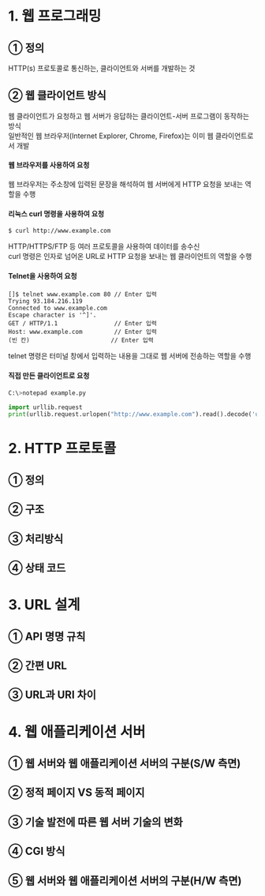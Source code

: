 # 1. 웹 프로그래밍
## ① 정의
HTTP(s) 프로토콜로 통신하는, 클라이언트와 서버를 개발하는 것  
## ② 웹 클라이언트 방식
웹 클라이언트가 요청하고 웹 서버가 응답하는 클라이언트-서버 프로그램이 동작하는 방식  
일반적인 웹 브라우저(Internet Explorer, Chrome, Firefox)는 이미 웹 클라이언트로서 개발
#### 웹 브라우저를 사용하여 요청
웹 브라우저는 주소창에 입력된 문장을 해석하여 웹 서버에게 HTTP 요청을 보내는 역할을 수행
#### 리눅스 curl 명령을 사용하여 요청
~~~
$ curl http://www.example.com
~~~  
HTTP/HTTPS/FTP 등 여러 프로토콜을 사용하여 데이터를 송수신  
curl 명령은 인자로 넘어온 URL로 HTTP 요청을 보내는 웹 클라이언트의 역할을 수행  
#### Telnet을 사용하여 요청
~~~
[]$ telnet www.example.com 80 // Enter 입력
Trying 93.184.216.119
Connected to www.example.com
Escape character is '^]'.
GET / HTTP/1.1                // Enter 입력
Host: www.example.com         // Enter 입력
(빈 칸)                       // Enter 입력
~~~  
telnet 명령은 터미널 창에서 입력하는 내용을 그대로 웹 서버에 전송하는 역할을 수행
#### 직접 만든 클라이언트로 요청
~~~python
C:\>notepad example.py

import urllib.request
print(urllib.request.urlopen("http://www.example.com").read().decode('utf-8'))
~~~  

# 2. HTTP 프로토콜
## ① 정의
## ② 구조
## ③ 처리방식
## ④ 상태 코드

# 3. URL 설계
## ① API 명명 규칙
## ② 간편 URL
## ③ URL과 URI 차이

# 4. 웹 애플리케이션 서버
## ① 웹 서버와 웹 애플리케이션 서버의 구분(S/W 측면)
## ② 정적 페이지 VS 동적 페이지
## ③ 기술 발전에 따른 웹 서버 기술의 변화
## ④ CGI 방식
## ⑤ 웹 서버와 웹 애플리케이션 서버의 구분(H/W 측면) 

